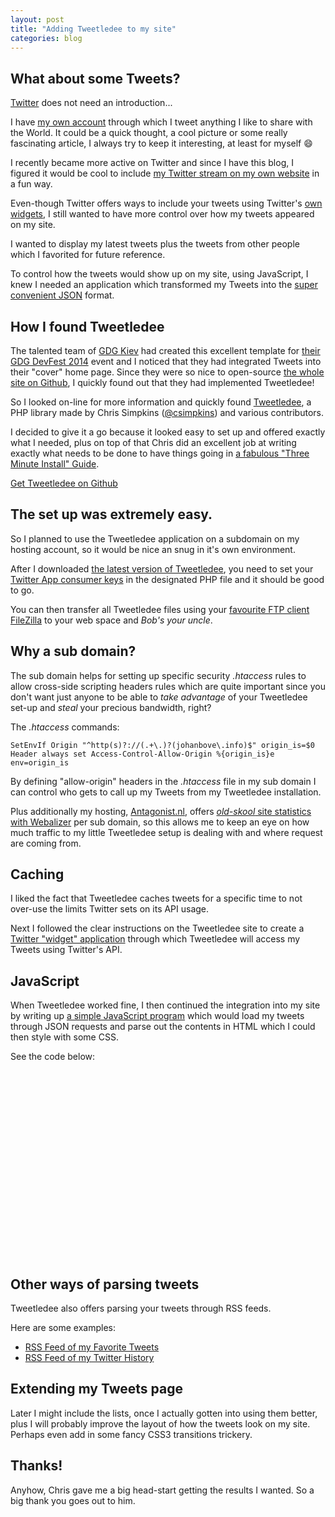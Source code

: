 ```yaml
---
layout: post
title: "Adding Tweetledee to my site"
categories: blog
---
```


## What about some Tweets?

[Twitter](http://www.twitter.com) does not need an introduction...

I have [my own account](http://twitter.com/johanbove) through which I tweet anything I like to share with the World. It could be a quick thought, a cool picture or some really fascinating article, I always try to keep it interesting, at least for myself :smile:

I recently became more active on Twitter and since I have this blog, I figured it would be cool to include [my Twitter stream on my own website](/tweets.html) in a fun way.

Even-though Twitter offers ways to include your tweets using Twitter's [own widgets](https://dev.twitter.com/web/overview), I still wanted to have more control over how my tweets appeared on my site.

I wanted to display my latest tweets plus the tweets from other people which I favorited for future reference.

To control how the tweets would show up on my site, using JavaScript, I knew I needed an application which transformed my Tweets into the [super convenient JSON](http://www.json.org/js.html) format.

## How I found Tweetledee

The talented team of [GDG Kiev](http://lviv.gdg.org.ua/) had created this excellent template for [their GDG DevFest 2014](http://gdg-x.github.io/zeppelin-grunt/) event and I noticed that they had integrated Tweets into their "cover" home page. Since they were so nice to open-source [the whole site on Github](https://github.com/gdg-x/zeppelin-grunt), I quickly found out that they had implemented Tweetledee!

So I looked on-line for more information and quickly found [Tweetledee](http://chrissimpkins.github.io/tweetledee/), a PHP library made by Chris Simpkins ([@csimpkins](http://twitter.com/csimpkins)) and various contributors.

I decided to give it a go because it looked easy to set up and offered exactly what I needed, plus on top of that Chris did an excellent job at writing exactly what needs to be done to have things going in [a fabulous "Three Minute Install" Guide](http://chrissimpkins.github.io/tweetledee/index.html#three-minute-install).

[Get Tweetledee on Github](http://chrissimpkins.github.io/tweetledee/)

## The set up was extremely easy.

So I planned to use the Tweetledee application on a subdomain on my hosting account, so it would be nice an snug in it's own environment.

After I downloaded [the latest version of Tweetledee](https://github.com/chrissimpkins/tweetledee/releases), you need to set your [Twitter App consumer keys](https://apps.twitter.com/app/new) in the designated PHP file and it should be good to go. 

You can then transfer all Tweetledee files using your [favourite FTP client FileZilla](https://filezilla-project.org/) to your web space and *Bob's your uncle*.

## Why a sub domain?

The sub domain helps for setting up specific security *.htaccess* rules to allow cross-side scripting headers rules which are quite important since you don't want just anyone to be able to *take advantage* of your Tweetledee set-up and *steal* your precious bandwidth, right?

The *.htaccess* commands: 

```
SetEnvIf Origin "^http(s)?://(.+\.)?(johanbove\.info)$" origin_is=$0 
Header always set Access-Control-Allow-Origin %{origin_is}e env=origin_is
```

By defining "allow-origin" headers in the *.htaccess* file in my sub domain I can control who gets to call up my Tweets from my Tweetledee installation.

Plus additionally my hosting, [Antagonist.nl](http://antagonist.nl), offers [*old-skool* site statistics with Webalizer](http://www.webalizer.org/) per sub domain, so this allows me to keep an eye on how much traffic to my little Tweetledee setup is dealing with and where request are coming from.

## Caching

I liked the fact that Tweetledee caches tweets for a specific time to not over-use the limits Twitter sets on its API usage.

Next I followed the clear instructions on the Tweetledee site to create a [Twitter "widget" application](https://twitter.com/settings/widgets) through which Tweetledee will access my Tweets using Twitter's API.

## JavaScript

When Tweetledee worked fine, I then continued the integration into my site by writing up [a simple JavaScript program](https://gist.github.com/johanbove/f6f88fd6b65d01c6e257) which would load my tweets through JSON requests and parse out the contents in HTML which I could then style with some CSS.

See the code below:

<div style="height:300px;overflow:hidden;overflow-y:auto;">
<script src="https://gist.github.com/johanbove/f6f88fd6b65d01c6e257.js"></script>
</div>

## Other ways of parsing tweets

Tweetledee also offers parsing your tweets through RSS feeds.

Here are some examples:

- [RSS Feed of my Favorite Tweets](http://tweetledee.johanbove.info/favoritesrss.php)
- [RSS Feed of my Twitter History](http://tweetledee.johanbove.info/userrss.php)

## Extending my Tweets page

Later I might include the lists, once I actually gotten into using them better, plus I will probably improve the layout of how the tweets look on my site. Perhaps even add in some fancy CSS3 transitions trickery.

## Thanks!

Anyhow, Chris gave me a big head-start getting the results I wanted. So a big thank you goes out to him.
